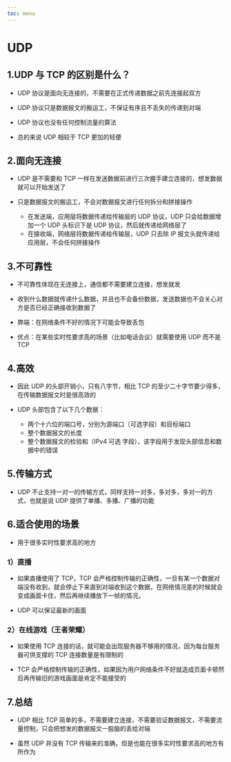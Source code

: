 ```yaml
---
toc: menu
---
```


# UDP

## 1.UDP 与 TCP 的区别是什么？

- UDP 协议是面向无连接的，不需要在正式传递数据之前先连接起双方

- UDP 协议只是数据报文的搬运工，不保证有序且不丢失的传递到对端

- UDP 协议也没有任何控制流量的算法

- 总的来说 UDP 相较于 TCP 更加的轻便

## 2.面向无连接

- UDP 是不需要和 TCP 一样在发送数据前进行三次握手建立连接的，想发数据就可以开始发送了

- 只是数据报文的搬运工，不会对数据报文进行任何拆分和拼接操作

  - 在发送端，应用层将数据传递给传输层的 UDP 协议，UDP 只会给数据增加一个 UDP 头标识下是 UDP 协议，然后就传递给网络层了
  - 在接收端，网络层将数据传递给传输层，UDP 只去除 IP 报文头就传递给应用层，不会任何拼接操作

## 3.不可靠性

- 不可靠性体现在无连接上，通信都不需要建立连接，想发就发

- 收到什么数据就传递什么数据，并且也不会备份数据，发送数据也不会关心对方是否已经正确接收到数据了

- 弊端：在网络条件不好的情况下可能会导致丢包

- 优点：在某些实时性要求高的场景（比如电话会议）就需要使用 UDP 而不是 TCP

## 4.高效

- 因此 UDP 的头部开销小，只有八字节，相比 TCP 的至少二十字节要少得多，在传输数据报文时是很高效的

- UDP 头部包含了以下几个数据：
  - 两个十六位的端口号，分别为源端口（可选字段）和目标端口
  - 整个数据报文的长度
  - 整个数据报文的检验和（IPv4 可选 字段），该字段用于发现头部信息和数据中的错误

## 5.传输方式

- UDP 不止支持一对一的传输方式，同样支持一对多，多对多，多对一的方式，也就是说 UDP 提供了单播、多播、广播的功能

## 6.适合使用的场景

- 用于很多实时性要求高的地方

### 1）直播

- 如果直播使用了 TCP，TCP 会严格控制传输的正确性，一旦有某一个数据对端没有收到，就会停止下来直到对端收到这个数据，在网络情况差的时候就会变成画面卡住，然后再继续播放下一帧的情况。

- UDP 可以保证最新的画面

### 2）在线游戏（王者荣耀）

- 如果使用 TCP 连接的话，就可能会出现服务器不够用的情况，因为每台服务器可供支撑的 TCP 连接数量是有限制的

- TCP 会严格控制传输的正确性，如果因为用户网络条件不好就造成页面卡顿然后再传输旧的游戏画面是肯定不能接受的

## 7.总结

- UDP 相比 TCP 简单的多，不需要建立连接，不需要验证数据报文，不需要流量控制，只会把想发的数据报文一股脑的丢给对端

- 虽然 UDP 并没有 TCP 传输来的准确，但是也能在很多实时性要求高的地方有所作为
